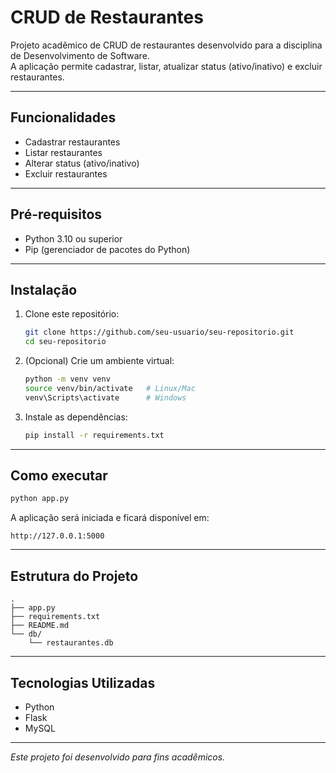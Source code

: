 # CRUD de Restaurantes

Projeto acadêmico de CRUD de restaurantes desenvolvido para a disciplina de Desenvolvimento de Software.  
A aplicação permite cadastrar, listar, atualizar status (ativo/inativo) e excluir restaurantes.

---

## Funcionalidades
- Cadastrar restaurantes
- Listar restaurantes
- Alterar status (ativo/inativo)
- Excluir restaurantes

---

## Pré-requisitos
- Python 3.10 ou superior
- Pip (gerenciador de pacotes do Python)

---

## Instalação
1. Clone este repositório:
   ```bash
   git clone https://github.com/seu-usuario/seu-repositorio.git
   cd seu-repositorio
   ```

2. (Opcional) Crie um ambiente virtual:
   ```bash
   python -m venv venv
   source venv/bin/activate   # Linux/Mac
   venv\Scripts\activate      # Windows
   ```

3. Instale as dependências:
   ```bash
   pip install -r requirements.txt
   ```

---

## Como executar
```bash
python app.py
```

A aplicação será iniciada e ficará disponível em:
```
http://127.0.0.1:5000
```

---

## Estrutura do Projeto
```
.
├── app.py
├── requirements.txt
├── README.md
└── db/
    └── restaurantes.db
```

---

##  Tecnologias Utilizadas
- Python  
- Flask  
- MySQL 

---

*Este projeto foi desenvolvido para fins acadêmicos.*

